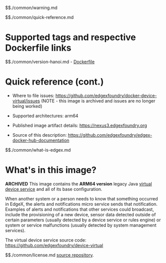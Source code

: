$$./common/warning.md

$$./common/quick-reference.md

# Supported tags and respective Dockerfile links

$$./common/version-hanoi.md
        - [Dockerfile](https://github.com/edgexfoundry/docker-device-virtual/blob/master/Dockerfile)

# Quick reference (cont.)

- Where to file issues: https://github.com/edgexfoundry/docker-device-virtual/issues (NOTE - this image is archived and issues are no longer being worked)

- Supported architectures: arm64

- Published image artifact details: https://nexus3.edgexfoundry.org

- Source of this description: https://github.com/edgexfoundry/edgex-docker-hub-documentation

$$./common/what-is-edgex.md

# What's in this image?

**ARCHIVED**
This image contains the **ARM64 version** legacy Java [virtual device service](https://docs.edgexfoundry.org/1.2/microservices/device/virtual/Ch-VirtualDevice/) and all of its base configuration.

When another system or a person needs to know that something occurred in EdgeX, the alerts and notifications micro service sends that notification. Examples of alerts and notifications that other services could broadcast, include the provisioning of a new device, sensor data detected outside of certain parameters (usually detected by a device service or rules engine) or system or service malfunctions (usually detected by system management services).

The virtual device service source code: https://github.com/edgexfoundry/device-virtual

$$./common/license.md
[source repository](https://github.com/edgexfoundry/device-virtual/blob/master/Attribution.txt).